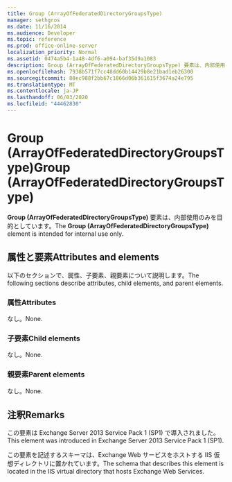 ```yaml
---
title: Group (ArrayOfFederatedDirectoryGroupsType)
manager: sethgros
ms.date: 11/16/2014
ms.audience: Developer
ms.topic: reference
ms.prod: office-online-server
localization_priority: Normal
ms.assetid: 0474a5b4-1a48-4df6-a094-baf35d9a1083
description: Group (ArrayOfFederatedDirectoryGroupsType) 要素は、内部使用のみを目的としています。
ms.openlocfilehash: 7938b571f7cc48dd60b14429b8e21bad1eb26300
ms.sourcegitcommit: 88ec988f2bb67c1866d06b361615f3674a24e795
ms.translationtype: MT
ms.contentlocale: ja-JP
ms.lasthandoff: 06/03/2020
ms.locfileid: "44462830"
---
```

# <a name="group-arrayoffederateddirectorygroupstype"></a><span data-ttu-id="2e426-103">Group (ArrayOfFederatedDirectoryGroupsType)</span><span class="sxs-lookup"><span data-stu-id="2e426-103">Group (ArrayOfFederatedDirectoryGroupsType)</span></span>

<span data-ttu-id="2e426-104">**Group (ArrayOfFederatedDirectoryGroupsType)** 要素は、内部使用のみを目的としています。</span><span class="sxs-lookup"><span data-stu-id="2e426-104">The **Group (ArrayOfFederatedDirectoryGroupsType)** element is intended for internal use only.</span></span> 

## <a name="attributes-and-elements"></a><span data-ttu-id="2e426-105">属性と要素</span><span class="sxs-lookup"><span data-stu-id="2e426-105">Attributes and elements</span></span>

<span data-ttu-id="2e426-106">以下のセクションで、属性、子要素、親要素について説明します。</span><span class="sxs-lookup"><span data-stu-id="2e426-106">The following sections describe attributes, child elements, and parent elements.</span></span>
  
### <a name="attributes"></a><span data-ttu-id="2e426-107">属性</span><span class="sxs-lookup"><span data-stu-id="2e426-107">Attributes</span></span>

<span data-ttu-id="2e426-108">なし。</span><span class="sxs-lookup"><span data-stu-id="2e426-108">None.</span></span>
  
### <a name="child-elements"></a><span data-ttu-id="2e426-109">子要素</span><span class="sxs-lookup"><span data-stu-id="2e426-109">Child elements</span></span>

<span data-ttu-id="2e426-110">なし。</span><span class="sxs-lookup"><span data-stu-id="2e426-110">None.</span></span>
  
### <a name="parent-elements"></a><span data-ttu-id="2e426-111">親要素</span><span class="sxs-lookup"><span data-stu-id="2e426-111">Parent elements</span></span>

<span data-ttu-id="2e426-112">なし。</span><span class="sxs-lookup"><span data-stu-id="2e426-112">None.</span></span>
  
## <a name="remarks"></a><span data-ttu-id="2e426-113">注釈</span><span class="sxs-lookup"><span data-stu-id="2e426-113">Remarks</span></span>

<span data-ttu-id="2e426-114">この要素は Exchange Server 2013 Service Pack 1 (SP1) で導入されました。</span><span class="sxs-lookup"><span data-stu-id="2e426-114">This element was introduced in Exchange Server 2013 Service Pack 1 (SP1).</span></span>
  
<span data-ttu-id="2e426-115">この要素を記述するスキーマは、Exchange Web サービスをホストする IIS 仮想ディレクトリに置かれています。</span><span class="sxs-lookup"><span data-stu-id="2e426-115">The schema that describes this element is located in the IIS virtual directory that hosts Exchange Web Services.</span></span>
  

